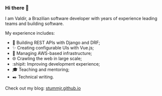 ### Hi there 👋

I am Valdir, a Brazilian software developer with years of experience leading teams and building software.

My experience includes:

- :bullettrain_front:  Building REST APIs with Django and DRF;
- :sparkles:  Creating configurable UIs with Vue.js;
- :electric_plug:  Managing AWS-based infrastructure;
- :globe_with_meridians:  Crawling the web in large scale;
- :shipit:  Improving development experience;
- :mortar_board:  Teaching and mentoring;
- :black_nib:  Technical writing.

Check out my blog: [stummjr.github.io](https://stummjr.github.io)
